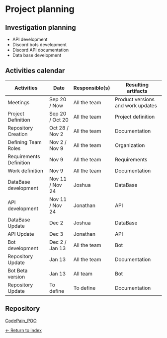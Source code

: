 # Project planning

## Investigation planning

- API development
- Discord bots development
- Discord API documentation
- Data base development

## Activities calendar

| Activities              | Date            | Responsible(s) | Resulting artifacts               |
| ----------------------- | --------------- | -------------- | --------------------------------- |
| Meetings                | Sep 20 / Now    | All the team   | Product versions and work updates |
| Project Definition      | Sep 20 / Oct 20 | All the team   | Project definition                |
| Repository Creation     | Oct 28 / Nov 2  | All the team   | Documentation                     |
| Defining Team Roles     | Nov 2 / Nov 9   | All the team   | Organization                      |
| Requirements Definition | Nov 9           | All the team   | Requirements                      |
| Work definition         | Nov 9           | All the team   | Documentation                     |
| DataBase development    | Nov 11 / Nov 24 | Joshua         | DataBase                          |
| API development         | Nov 11 / Nov 24 | Jonathan       | API                               |
| DataBase Update         | Dec 2           | Joshua         | DataBase                          |
| API Update              | Dec 3           | Jonathan       | API                               |
| Bot development         | Dec 2 / Jan 13  | All the team   | Bot                               |
| Repository Update       | Jan 13          | All the team   | Documentation                     |
| Bot Beta version        | Jan 13          | All team       | Bot                               |
| Repository Update       | To define       | To define      | Documentation                     |

## Repository

[CodePain_POO](../README.md)

[<- Return to index](../README.md)
